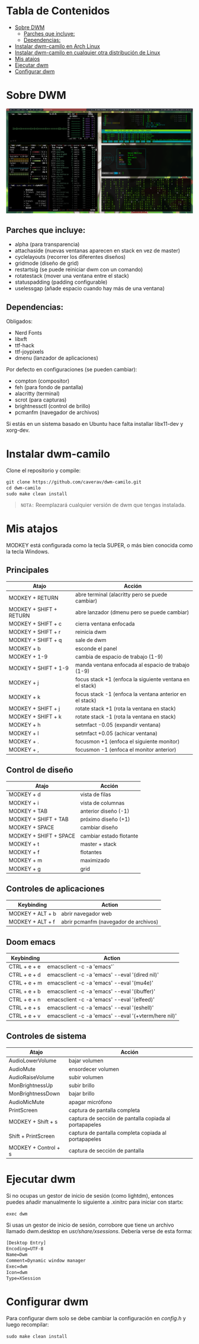 
Tabla de Contenidos
==========================================================

-   [Sobre DWM](#about-dwm)
    -   [Parches que incluye:](#the-patches-i-added-to-this-build-include)
    -   [Dependencias:](#the-dependencies-for-dwm-include)
-   [Instalar dwm-camilo en Arch Linux](#installing-dwm-on-arch-linux)
-   [Instalar dwm-camilo en cualquier otra distribución de Linux](#installing-dwm-distrotube-on-other-linux-distributions)
-   [Mis atajos](#my-keybindings)
-   [Ejecutar dwm](#running-dwm)
-   [Configurar dwm](#configuring-dwm)


# Sobre DWM  <a name="about-dwm"></a>

![img](https://github.com/caverav/dwm-camilo/blob/main/camilo-dwm.png "dmenu-distrotube")





## Parches que incluye: <a name="the-patches-i-added-to-this-build-include"></a>

-   alpha (para transparencia)
-   attachaside (nuevas ventanas aparecen en stack en vez de master)
-   cyclelayouts (recorrer los diferentes diseños)
-   gridmode (diseño de grid)
-   restartsig (se puede reiniciar dwm con un comando)
-   rotatestack (mover una ventana entre el stack)
-   statuspadding (padding configurable)
-   uselessgap (añade espacio cuando hay más de una ventana)



## Dependencias: <a name="the-dependencies-for-dwm-include"></a>

Obligados:
-   Nerd Fonts
-   libxft
-   ttf-hack
-   ttf-joypixels
-   dmenu (lanzador de aplicaciones)


Por defecto en configuraciones (se pueden cambiar):
-   compton (compositor)
-   feh   (para fondo de pantalla)
-   alacritty (terminal)
-   scrot (para capturas)
-   brightnessctl (control de brillo)
-   pcmanfm (navegador de archivos)

Si estás en un sistema basado en Ubuntu hace falta installar libx11-dev y xorg-dev.

# Instalar dwm-camilo <a name="installing-dwm-distrotube-on-other-linux-distributions"></a>

Clone el repositorio y compile:

    git clone https://github.com/caverav/dwm-camilo.git
    cd dwm-camilo
    sudo make clean install

>`NOTA:` Reemplazará cualquier versión de dwm que tengas instalada.

# Mis atajos <a name="my-keybindings"></a>

MODKEY está configurada como la tecla SUPER, o más bien conocida como la tecla Windows.

Principales
----------------

| Atajo              |Acción                                                     |
| -------------------------|-------------------------------------------------------------- |
| MODKEY + RETURN          |abre terminal (alacritty pero se puede cambiar)           |
| MODKEY + SHIFT + RETURN  |abre lanzador (dmenu pero se puede cambiar)                  |
| MODKEY + SHIFT + c       |cierra ventana enfocada                                       |
| MODKEY + SHIFT + r       |reinicia dwm                                                   |
| MODKEY + SHIFT + q       |sale de dwm                                                      |
| MODKEY + b               |esconde el panel                                                |
| MODKEY + 1-9             |cambia de espacio de trabajo (1-9)                                |
| MODKEY + SHIFT + 1-9     |manda ventana enfocada al espacio de trabajo (1-9)                         |
| MODKEY + j               |focus stack +1 (enfoca la siguiente ventana en el stack)   |
| MODKEY + k               |focus stack -1 (enfoca la ventana anterior en el stack)   |
| MODKEY + SHIFT + j       |rotate stack +1 (rota la ventana en stack)             |
| MODKEY + SHIFT + k       |rotate stack -1 (rota la ventana en stack)            |
| MODKEY + h               |setmfact -0.05 (expandir ventana) |
| MODKEY + l               |setmfact +0.05 (achicar ventana)|
| MODKEY + .               |focusmon +1 (enfoca el siguiente monitor)|
| MODKEY + ,               |focusmon -1 (enfoca el monitor anterior)|



Control de diseño
---------------

  Atajo                     |  Acción|
  ------------------------ |------------------------|
  MODKEY + d               |vista de filas|
  MODKEY + i               |vista de columnas|
  MODKEY + TAB             |anterior diseño (-1)|
  MODKEY + SHIFT + TAB     |próximo diseño (+1)|
  MODKEY + SPACE           |cambiar diseño|
  MODKEY + SHIFT + SPACE   |cambiar estado flotante|
  MODKEY + t               |master + stack|
  MODKEY + f               |flotantes|
  MODKEY + m               |maximizado|
  MODKEY + g               |grid|

Controles de aplicaciones
--------------------

  Keybinding        | Action
  ------------------| ----------------------------------------------------------------------------------
  MODKEY + ALT + b  | abrir navegador web
  MODKEY + ALT + f  | abrir pcmanfm (navegador de archivos)

Doom emacs
----------

  Keybinding     |Action
  -------------- |----------------------------------------------------------
  CTRL + e + e   |emacsclient -c -a \'emacs\'\`
  CTRL + e + d   |emacsclient -c -a \'emacs\' --eval \'(dired nil)\'
  CTRL + e + m   |emacsclient -c -a \'emacs\' --eval \'(mu4e)\'
  CTRL + e + b   |emacsclient -c -a \'emacs\' --eval \'(ibuffer)\'
  CTRL + e + n   |emacsclient -c -a \'emacs\' --eval \'(elfeed)\'
  CTRL + e + s   |emacsclient -c -a \'emacs\' --eval \'(eshell)\'
  CTRL + e + v   |emacsclient -c -a \'emacs\' --eval \'(+vterm/here nil)\'

Controles de sistema
---------------------
Atajo | Acción
----- |  ------
AudioLowerVolume|  bajar volumen|
AudioMute|        ensordecer volumen|
AudioRaiseVolume|    subir volumen|
MonBrightnessUp|   subir brillo  |
MonBrightnessDown|  bajar brillo|
AudioMicMute|   apagar micrófono|
PrintScreen| captura de pantalla completa|
MODKEY + Shift + s|captura de sección de pantalla copiada al portapapeles|
Shift + PrintScreen|captura de pantalla completa copiada al portapapeles|
MODKEY + Control + s|captura de sección de pantalla|

# Ejecutar dwm <a name="running-dwm"></a>

Si no ocupas un gestor de inicio de sesión (como lightdm), entonces puedes añadir manualmente lo siguiente a .xinitrc para iniciar con startx:

`exec dwm`

Si usas un gestor de inicio de sesión, corrobore que tiene un archivo llamado dwm.desktop en *usr/share/xsessions*.  Debería verse de esta forma:

    [Desktop Entry]
    Encoding=UTF-8
    Name=Dwm
    Comment=Dynamic window manager
    Exec=dwm
    Icon=dwm
    Type=XSession


# Configurar dwm <a name="configuring-dwm"></a>

Para configurar dwm solo se debe cambiar la configuración en *config.h* y luego recompilar:

`sudo make clean install`


